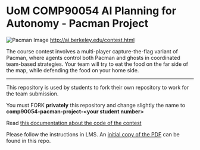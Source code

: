 # UoM COMP90054 AI Planning for Autonomy - Pacman Project
![Pacman Image](http://ai.berkeley.edu/projects/release/contest/v1/002/capture_the_flag.png)
http://ai.berkeley.edu/contest.html

The course contest involves a multi-player capture-the-flag variant of Pacman, where agents control both Pacman and ghosts in coordinated team-based strategies. Your team will try to eat the food on the far side of the map, while defending the food on your home side.

---
This repository is used by students to fork their own repository to work for the team submission.

You must FORK **privately** this repository and change slightly the name to **comp90054-pacman-project-\<your student number\>**

Read [this documentation about the code of the contest](contest.md)

Please follow the instructions in LMS. An [initial copy of the PDF](instructions.pdf) can be found in this repo.



